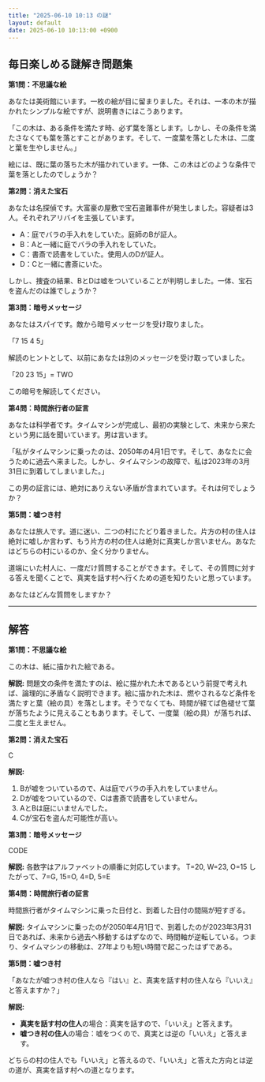```yaml
---
title: "2025-06-10 10:13 の謎"
layout: default
date: 2025-06-10 10:13:00 +0900
---
```

## 毎日楽しめる謎解き問題集

**第1問：不思議な絵**

あなたは美術館にいます。一枚の絵が目に留まりました。それは、一本の木が描かれたシンプルな絵ですが、説明書きにはこうあります。

「この木は、ある条件を満たす時、必ず葉を落とします。しかし、その条件を満たさなくても葉を落とすことがあります。そして、一度葉を落とした木は、二度と葉を生やしません。」

絵には、既に葉の落ちた木が描かれています。一体、この木はどのような条件で葉を落としたのでしょうか？

**第2問：消えた宝石**

あなたは名探偵です。大富豪の屋敷で宝石盗難事件が発生しました。容疑者は3人。それぞれアリバイを主張しています。

*   A：庭でバラの手入れをしていた。庭師のBが証人。
*   B：Aと一緒に庭でバラの手入れをしていた。
*   C：書斎で読書をしていた。使用人のDが証人。
*   D：Cと一緒に書斎にいた。

しかし、捜査の結果、BとDは嘘をついていることが判明しました。一体、宝石を盗んだのは誰でしょうか？

**第3問：暗号メッセージ**

あなたはスパイです。敵から暗号メッセージを受け取りました。

「7 15 4 5」

解読のヒントとして、以前にあなたは別のメッセージを受け取っていました。

「20 23 15」= TWO

この暗号を解読してください。

**第4問：時間旅行者の証言**

あなたは科学者です。タイムマシンが完成し、最初の実験として、未来から来たという男に話を聞いています。男は言います。

「私がタイムマシンに乗ったのは、2050年の4月1日です。そして、あなたに会うために過去へ来ました。しかし、タイムマシンの故障で、私は2023年の3月31日に到着してしまいました。」

この男の証言には、絶対にありえない矛盾が含まれています。それは何でしょうか？

**第5問：嘘つき村**

あなたは旅人です。道に迷い、二つの村にたどり着きました。片方の村の住人は絶対に嘘しか言わず、もう片方の村の住人は絶対に真実しか言いません。あなたはどちらの村にいるのか、全く分かりません。

道端にいた村人に、一度だけ質問することができます。そして、その質問に対する答えを聞くことで、真実を話す村へ行くための道を知りたいと思っています。

あなたはどんな質問をしますか？

---

## 解答

**第1問：不思議な絵**

この木は、紙に描かれた絵である。

**解説:** 問題文の条件を満たすのは、絵に描かれた木であるという前提で考えれば、論理的に矛盾なく説明できます。絵に描かれた木は、燃やされるなど条件を満たすと葉（絵の具）を落とします。そうでなくても、時間が経てば色褪せて葉が落ちたように見えることもあります。そして、一度葉（絵の具）が落ちれば、二度と生えません。

**第2問：消えた宝石**

C

**解説:**

1.  Bが嘘をついているので、Aは庭でバラの手入れをしていません。
2.  Dが嘘をついているので、Cは書斎で読書をしていません。
3.  AとBは庭にいませんでした。
4.  Cが宝石を盗んだ可能性が高い。

**第3問：暗号メッセージ**

CODE

**解説:** 各数字はアルファベットの順番に対応しています。
T=20, W=23, O=15 したがって、7=G, 15=O, 4=D, 5=E

**第4問：時間旅行者の証言**

時間旅行者がタイムマシンに乗った日付と、到着した日付の間隔が短すぎる。

**解説:** タイムマシンに乗ったのが2050年4月1日で、到着したのが2023年3月31日であれば、未来から過去へ移動するはずなので、時間軸が逆転している。つまり、タイムマシンの移動は、27年よりも短い時間で起こったはずである。

**第5問：嘘つき村**

「あなたが嘘つき村の住人なら『はい』と、真実を話す村の住人なら『いいえ』と答えますか？」

**解説:**

*   **真実を話す村の住人**の場合：真実を話すので、「いいえ」と答えます。
*   **嘘つき村の住人**の場合：嘘をつくので、真実とは逆の「いいえ」と答えます。

どちらの村の住人でも「いいえ」と答えるので、「いいえ」と答えた方向とは逆の道が、真実を話す村への道となります。
